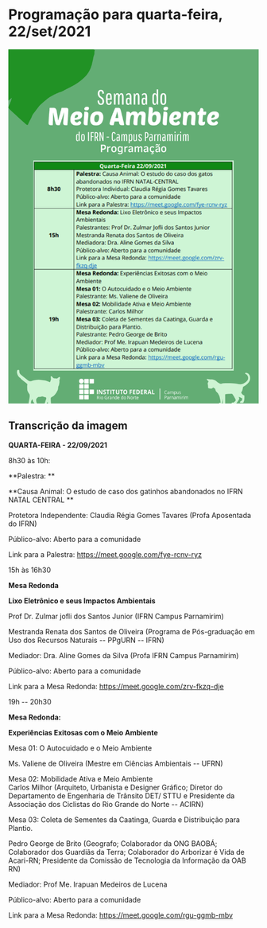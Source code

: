 # Programação para quarta-feira, 22/set/2021

![Slide 3](../images/page-3.png)

## Transcrição da imagem

**QUARTA-FEIRA - 22/09/2021**

8h30 às 10h:

**Palestra: **

**Causa Animal: O estudo de caso dos gatinhos abandonados no IFRN NATAL
CENTRAL **

Protetora Independente: Claudia Régia Gomes Tavares (Profa Aposentada do
IFRN)

Público-alvo: Aberto para a comunidade

Link para a Palestra: <https://meet.google.com/fye-rcnv-ryz>

15h às 16h30

**Mesa Redonda**

**Lixo Eletrônico e seus Impactos Ambientais**

Prof Dr. Zulmar jofli dos Santos Junior (IFRN Campus Parnamirim)

Mestranda Renata dos Santos de Oliveira (Programa de Pós-graduação em
Uso dos Recursos Naturais -- PPgURN -- IFRN)

Mediador: Dra. Aline Gomes da Silva (Profa IFRN Campus Parnamirim)

Público-alvo: Aberto para a comunidade

Link para a Mesa Redonda: <https://meet.google.com/zrv-fkzq-dje>

19h -- 20h30

**Mesa Redonda:**

**Experiências Exitosas com o Meio Ambiente**

Mesa 01: O Autocuidado e o Meio Ambiente

Ms. Valiene de Oliveira (Mestre em Ciências Ambientais -- UFRN)

Mesa 02: Mobilidade Ativa e Meio Ambiente\
Carlos Milhor (Arquiteto, Urbanista e Designer Gráfico; Diretor do
Departamento de Engenharia de Trânsito DET/ STTU e Presidente da
Associação dos Ciclistas do Rio Grande do Norte -- ACIRN)

Mesa 03: Coleta de Sementes da Caatinga, Guarda e Distribuição para
Plantio.

Pedro George de Brito (Geografo; Colaborador da ONG BAOBÁ; Colaborador
dos Guardiãs da Terra; Colaborador do Arborizar é Vida de Acari-RN;
Presidente da Comissão de Tecnologia da Informação da OAB RN)

Mediador: Prof Me. Irapuan Medeiros de Lucena

Público-alvo: Aberto para a comunidade

Link para a Mesa Redonda: <https://meet.google.com/rgu-ggmb-mbv>




